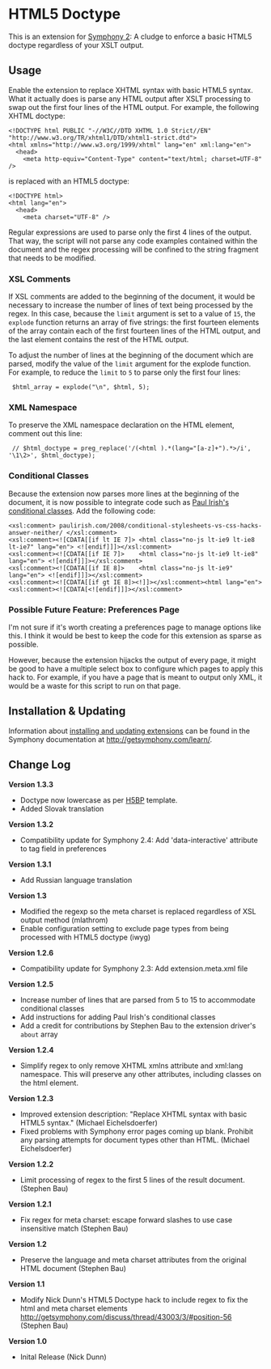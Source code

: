 # HTML5 Doctype #

This is an extension for [Symphony 2](http://getsymphony.com/): A cludge to enforce a basic HTML5 doctype regardless of your XSLT output.


## Usage

Enable the extension to replace XHTML syntax with basic HTML5 syntax. What it actually does is parse any HTML output after XSLT processing to swap out the first four lines of the HTML output. For example, the following XHTML doctype:

	<!DOCTYPE html PUBLIC "-//W3C//DTD XHTML 1.0 Strict//EN" "http://www.w3.org/TR/xhtml1/DTD/xhtml1-strict.dtd">
	<html xmlns="http://www.w3.org/1999/xhtml" lang="en" xml:lang="en">
	  <head>
	    <meta http-equiv="Content-Type" content="text/html; charset=UTF-8" />

is replaced with an HTML5 doctype:

	<!DOCTYPE html>
	<html lang="en">
	  <head>
	    <meta charset="UTF-8" />

Regular expressions are used to parse only the first 4 lines of the output. That way, the script will not parse any code examples contained within the document and the regex processing will be confined to the string fragment that needs to be modified.

### XSL Comments

If XSL comments are added to the beginning of the document, it would be necessary to increase the number of lines of text being processed by the regex. In this case, because the `limit` argument is set to a value of `15`, the `explode` function returns an array of five strings: the first fourteen elements of the array contain each of the first fourteen lines of the HTML output, and the last element contains the rest of the HTML output.

To adjust the number of lines at the beginning of the document which are parsed, modify the value of the `limit` argument for the explode function. For example, to reduce the `limit` to `5` to parse only the first four lines:

     $html_array = explode("\n", $html, 5);

### XML Namespace

To preserve the XML namespace declaration on the HTML element, comment out this line:

     // $html_doctype = preg_replace('/(<html ).*(lang="[a-z]+").*>/i', '\1\2>', $html_doctype);

### Conditional Classes

Because the extension now parses more lines at the beginning of the document, it is now possible to integrate code such as [Paul Irish's conditional classes](http://paulirish.com/2008/conditional-stylesheets-vs-css-hacks-answer-neither/). Add the following code:

	<xsl:comment> paulirish.com/2008/conditional-stylesheets-vs-css-hacks-answer-neither/ </xsl:comment>
	<xsl:comment><![CDATA[[if lt IE 7]> <html class="no-js lt-ie9 lt-ie8 lt-ie7" lang="en"> <![endif]]]></xsl:comment>
	<xsl:comment><![CDATA[[if IE 7]>    <html class="no-js lt-ie9 lt-ie8" lang="en"> <![endif]]]></xsl:comment>
	<xsl:comment><![CDATA[[if IE 8]>    <html class="no-js lt-ie9" lang="en"> <![endif]]]></xsl:comment>
	<xsl:comment><![CDATA[[if gt IE 8]><!]]></xsl:comment><html lang="en"><xsl:comment><![CDATA[<![endif]]]></xsl:comment>

### Possible Future Feature: Preferences Page

I'm not sure if it's worth creating a preferences page to manage options like this. I think it would be best to keep the code for this extension as sparse as possible.

However, because the extension hijacks the output of every page, it might be good to have a multiple select box to configure which pages to apply this hack to. For example, if you have a page that is meant to output only XML, it would be a waste for this script to run on that page.


## Installation & Updating

Information about [installing and updating extensions](http://getsymphony.com/learn/tasks/view/install-an-extension/) can be found in the Symphony documentation at <http://getsymphony.com/learn/>.


## Change Log

**Version 1.3.3**

- Doctype now lowercase as per [H5BP](https://github.com/h5bp/html5-boilerplate) template.
- Added Slovak translation

**Version 1.3.2**

- Compatibility update for Symphony 2.4: Add 'data-interactive' attribute to tag field in preferences

**Version 1.3.1**

- Add Russian language translation

**Version 1.3**

- Modified the regexp so the meta charset is replaced regardless of XSL output method (mlathrom)
- Enable configuration setting to exclude page types from being processed with HTML5 doctype (iwyg)

**Version 1.2.6**

- Compatibility update for Symphony 2.3: Add extension.meta.xml file

**Version 1.2.5**

- Increase number of lines that are parsed from 5 to 15 to accommodate conditional classes
- Add instructions for adding Paul Irish's conditional classes
- Add a credit for contributions by Stephen Bau to the extension driver's `about` array

**Version 1.2.4**

- Simplify regex to only remove XHTML xmlns attribute and xml:lang namespace. This will preserve any other attributes, including classes on the html element.

**Version 1.2.3**

- Improved extension description: "Replace XHTML syntax with basic HTML5 syntax." (Michael Eichelsdoerfer)
- Fixed problems with Symphony error pages coming up blank. Prohibit any parsing attempts for document types other than HTML. (Michael Eichelsdoerfer)

**Version 1.2.2**

- Limit processing of regex to the first 5 lines of the result document. (Stephen Bau)

**Version 1.2.1**

- Fix regex for meta charset: escape forward slashes to use case insensitive match (Stephen Bau)

**Version 1.2**

- Preserve the language and meta charset attributes from the original HTML document (Stephen Bau)

**Version 1.1**

- Modify Nick Dunn's HTML5 Doctype hack to include regex to fix the html and meta charset elements http://getsymphony.com/discuss/thread/43003/3/#position-56 (Stephen Bau)

**Version 1.0**

- Inital Release (Nick Dunn)

